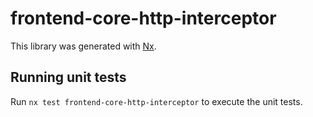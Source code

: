 # frontend-core-http-interceptor

This library was generated with [Nx](https://nx.dev).

## Running unit tests

Run `nx test frontend-core-http-interceptor` to execute the unit tests.
